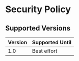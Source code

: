 # Security Policy

## Supported Versions

| Version | Supported Until |
| ------- | --------------- |
| 1.0     | Best effort     |
